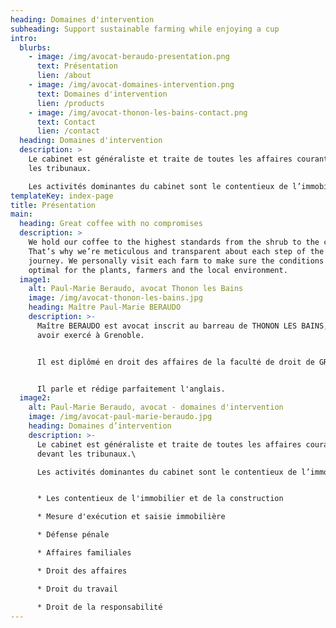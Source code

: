 ```yaml
---
heading: Domaines d'intervention
subheading: Support sustainable farming while enjoying a cup
intro:
  blurbs:
    - image: /img/avocat-beraudo-presentation.png
      text: Présentation
      lien: /about
    - image: /img/avocat-domaines-intervention.png
      text: Domaines d'intervention
      lien: /products
    - image: /img/avocat-thonon-les-bains-contact.png
      text: Contact
      lien: /contact
  heading: Domaines d'intervention
  description: >
    Le cabinet est généraliste et traite de toutes les affaires courantes devant
    les tribunaux.

    Les activités dominantes du cabinet sont le contentieux de l’immobilier et la défense pénale.
templateKey: index-page
title: Présentation
main:
  heading: Great coffee with no compromises
  description: >
    We hold our coffee to the highest standards from the shrub to the cup.
    That’s why we’re meticulous and transparent about each step of the coffee’s
    journey. We personally visit each farm to make sure the conditions are
    optimal for the plants, farmers and the local environment.
  image1:
    alt: Paul-Marie Beraudo, avocat Thonon les Bains
    image: /img/avocat-thonon-les-bains.jpg
    heading: Maître Paul-Marie BERAUDO
    description: >-
      Maître BERAUDO est avocat inscrit au barreau de THONON LES BAINS, après
      avoir exercé à Grenoble.


      Il est diplômé en droit des affaires de la faculté de droit de GRENOBLE et a étudié le droit anglo-saxon à l'Université du WYOMING.


      Il parle et rédige parfaitement l'anglais.
  image2:
    alt: Paul-Marie Beraudo, avocat - domaines d'intervention
    image: /img/avocat-paul-marie-beraudo.jpg
    heading: Domaines d’intervention
    description: >-
      Le cabinet est généraliste et traite de toutes les affaires courantes
      devant les tribunaux.\

      Les activités dominantes du cabinet sont le contentieux de l’immobilier et la défense pénale


      * Les contentieux de l'immobilier et de la construction 

      * Mesure d'exécution et saisie immobilière

      * Défense pénale

      * Affaires familiales

      * Droit des affaires

      * Droit du travail

      * Droit de la responsabilité
---
```

